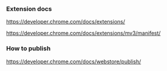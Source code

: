 ### Extension docs
https://developer.chrome.com/docs/extensions/

https://developer.chrome.com/docs/extensions/mv3/manifest/


### How to publish
https://developer.chrome.com/docs/webstore/publish/